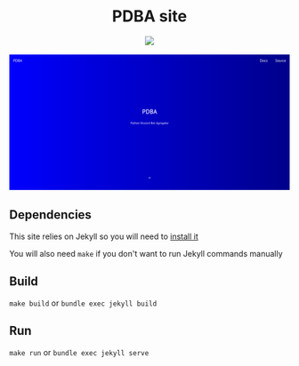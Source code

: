 <h1 align="center">PDBA site</h1>

<p align="center">
    <a href="https://pdba.colabois.fr">
        <img src="https://jenkins.colabois.fr/buildStatus/icon?job=Colabois%2Fpdba.colabois.fr%2Fmain&subject=production&style=flat">
    </a>
</p>

<p align="center">
    <img src=".readme/screenshots/1.jpg">
</p>

## Dependencies

This site relies on Jekyll so you will need to [install it](https://jekyllrb.com/docs/installation/)

You will also need `make` if you don't want to run Jekyll commands manually

## Build

`make build` or `bundle exec jekyll build`

## Run

`make run` or `bundle exec jekyll serve`
